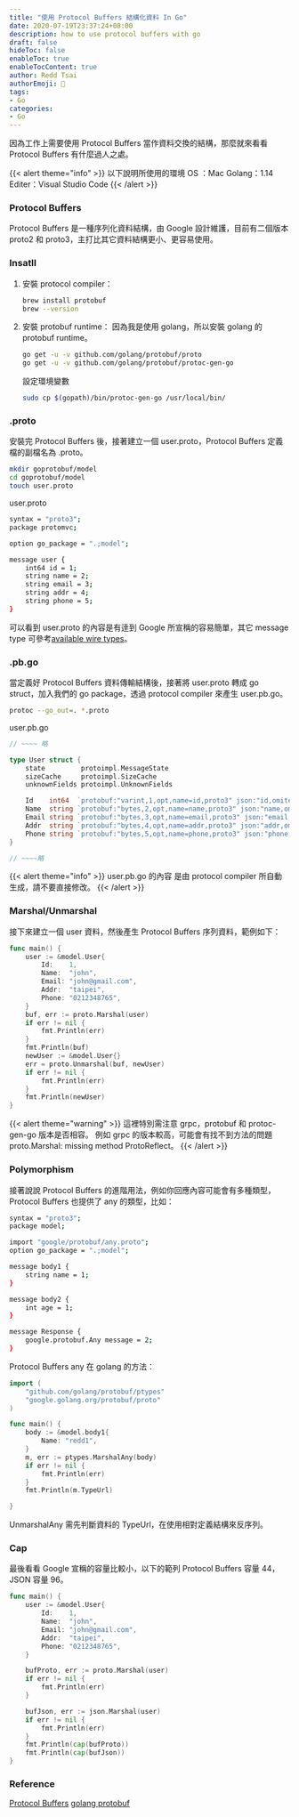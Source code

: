 ```yaml
---
title: "使用 Protocol Buffers 結構化資料 In Go"
date: 2020-07-19T23:37:24+08:00
description: how to use protocol buffers with go
draft: false
hideToc: false
enableToc: true
enableTocContent: true
author: Redd Tsai
authorEmoji: 🐔
tags:
- Go
categories:
- Go
---
```


因為工作上需要使用 Protocol Buffers 當作資料交換的結構，那麼就來看看 Protocol Buffers 有什麼過人之處。

{{< alert theme="info" >}}
以下說明所使用的環境
OS    ：Mac
Golang：1.14
Editer：Visual Studio Code
{{< /alert >}}

### Protocol Buffers

Protocol Buffers 是一種序列化資料結構，由 Google 設計維護，目前有二個版本 proto2 和 proto3，主打比其它資料結構更小、更容易使用。

### Insatll

1. 安裝 protocol compiler：
    ``` bash
    brew install protobuf
    brew --version
    ```
2. 安裝 protobuf runtime：
    因為我是使用 golang，所以安裝 golang 的 protobuf runtime。
    ``` bash
    go get -u -v github.com/golang/protobuf/proto
    go get -u -v github.com/golang/protobuf/protoc-gen-go
    ```
    設定環境變數
    ``` bash
    sudo cp $(gopath)/bin/protoc-gen-go /usr/local/bin/
    ```

### .proto

安裝完 Protocol Buffers 後，接著建立一個 user.proto，Protocol Buffers 定義檔的副檔名為 .proto。
``` bash
mkdir goprotobuf/model
cd goprotobuf/model
touch user.proto
```
user.proto
``` bash
syntax = "proto3";
package protomvc;

option go_package = ".;model";

message user {
    int64 id = 1;
    string name = 2;
    string email = 3;
    string addr = 4;
    string phone = 5;
}
```
可以看到 user.proto 的內容是有逹到 Google 所宣稱的容易簡單，其它 message type 可參考[available wire types](https://developers.google.com/protocol-buffers/docs/encoding)。

### .pb.go

當定義好 Protocol Buffers 資料傳輸結構後，接著將 user.proto 轉成 go struct，加入我們的 go package，透過 protocol compiler 來產生 user.pb.go。
``` bash
protoc --go_out=. *.proto 
```
user.pb.go
``` go
// ~~~~ 略

type User struct {
	state         protoimpl.MessageState
	sizeCache     protoimpl.SizeCache
	unknownFields protoimpl.UnknownFields

	Id    int64  `protobuf:"varint,1,opt,name=id,proto3" json:"id,omitempty"`
	Name  string `protobuf:"bytes,2,opt,name=name,proto3" json:"name,omitempty"`
	Email string `protobuf:"bytes,3,opt,name=email,proto3" json:"email,omitempty"`
	Addr  string `protobuf:"bytes,4,opt,name=addr,proto3" json:"addr,omitempty"`
	Phone string `protobuf:"bytes,5,opt,name=phone,proto3" json:"phone,omitempty"`
}

// ~~~~略
```

{{< alert theme="info" >}}
user.pb.go 的內容 是由 protocol compiler 所自動生成，請不要直接修改。
{{< /alert >}}

### Marshal/Unmarshal

接下來建立一個 user 資料，然後產生 Protocol Buffers 序列資料，範例如下：
``` go
func main() {
	user := &model.User{
		Id:    1,
		Name:  "john",
		Email: "john@gmail.com",
		Addr:  "taipei",
		Phone: "0212348765",
	}
	buf, err := proto.Marshal(user)
	if err != nil {
		fmt.Println(err)
	}
    fmt.Println(buf)
    newUser := &model.User{}
	err = proto.Unmarshal(buf, newUser)
	if err != nil {
		fmt.Println(err)
	}
	fmt.Println(newUser)
}
```

{{< alert theme="warning" >}}
這裡特別需注意 grpc，protobuf 和 protoc-gen-go 版本是否相容。
例如 grpc 的版本較高，可能會有找不到方法的問題 proto.Marshal: missing method ProtoReflect。
{{< /alert >}}

### Polymorphism

接著說說 Protocol Buffers 的進階用法，例如你回應內容可能會有多種類型，Protocol Buffers 也提供了 any 的類型，比如：
``` bash
syntax = "proto3";
package model;

import "google/protobuf/any.proto";
option go_package = ".;model";

message body1 {
    string name = 1;
}

message body2 {
    int age = 1;
}

message Response {
    google.protobuf.Any message = 2;
}
```
Protocol Buffers any 在 golang 的方法：
``` go
import (
	"github.com/golang/protobuf/ptypes"
	"google.golang.org/protobuf/proto"
)

func main() {
    body := &model.body1{
		Name: "redd1",
	}
	m, err := ptypes.MarshalAny(body)
	if err != nil {
		fmt.Println(err)
    } 
    fmt.Println(m.TypeUrl)

}
```
UnmarshalAny 需先判斷資料的 TypeUrl，在使用相對定義結構來反序列。

### Cap

最後看看 Google 宣稱的容量比較小，以下的範列 Protocol Buffers 容量 44，JSON 容量 96。
``` go
func main() {
	user := &model.User{
		Id:    1,
		Name:  "john",
		Email: "john@gmail.com",
		Addr:  "taipei",
		Phone: "0212348765",
	}

	bufProto, err := proto.Marshal(user)
	if err != nil {
		fmt.Println(err)
	}

	bufJson, err := json.Marshal(user)
	if err != nil {
		fmt.Println(err)
	}
	fmt.Println(cap(bufProto))
	fmt.Println(cap(bufJson))
}
```

### Reference

[Protocol Buffers](https://developers.google.com/protocol-buffers)
[golang protobuf](https://github.com/golang/protobuf/)